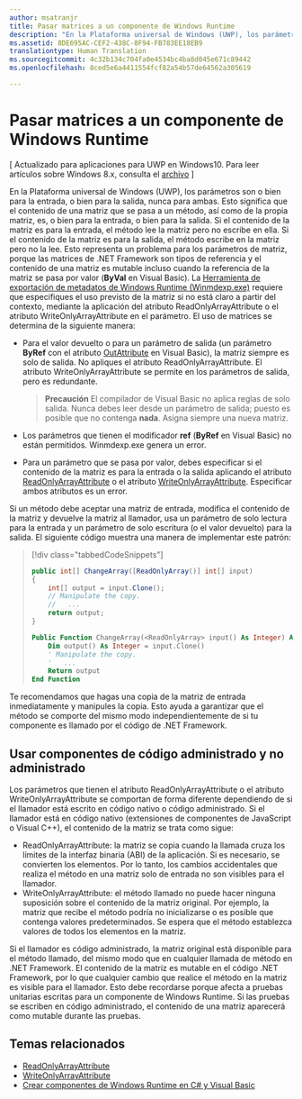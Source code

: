 ```yaml
---
author: msatranjr
title: Pasar matrices a un componente de Windows Runtime
description: "En la Plataforma universal de Windows (UWP), los parámetros son o bien para la entrada, o bien para la salida, nunca para ambas. Esto significa que el contenido de una matriz que se pasa a un método, así como la propia matriz, se dispondrá para la entrada o bien para la salida."
ms.assetid: 8DE695AC-CEF2-438C-8F94-FB783EE18EB9
translationtype: Human Translation
ms.sourcegitcommit: 4c32b134c704fa0e4534bc4ba8d045e671c89442
ms.openlocfilehash: 8ced5e6a4411554fcf82a54b57de64562a305619

---
```


# Pasar matrices a un componente de Windows Runtime


\[ Actualizado para aplicaciones para UWP en Windows10. Para leer artículos sobre Windows 8.x, consulta el [archivo](http://go.microsoft.com/fwlink/p/?linkid=619132) \]


En la Plataforma universal de Windows (UWP), los parámetros son o bien para la entrada, o bien para la salida, nunca para ambas. Esto significa que el contenido de una matriz que se pasa a un método, así como de la propia matriz, es, o bien para la entrada, o bien para la salida. Si el contenido de la matriz es para la entrada, el método lee la matriz pero no escribe en ella. Si el contenido de la matriz es para la salida, el método escribe en la matriz pero no la lee. Esto representa un problema para los parámetros de matriz, porque las matrices de .NET Framework son tipos de referencia y el contenido de una matriz es mutable incluso cuando la referencia de la matriz se pasa por valor (**ByVal** en Visual Basic). La [Herramienta de exportación de metadatos de Windows Runtime (Winmdexp.exe)](https://msdn.microsoft.com/library/hh925576.aspx) requiere que especifiques el uso previsto de la matriz si no está claro a partir del contexto, mediante la aplicación del atributo ReadOnlyArrayAttribute o el atributo WriteOnlyArrayAttribute en el parámetro. El uso de matrices se determina de la siguiente manera:

-   Para el valor devuelto o para un parámetro de salida (un parámetro **ByRef** con el atributo [OutAttribute](https://msdn.microsoft.com/library/system.runtime.interopservices.outattribute.aspx) en Visual Basic), la matriz siempre es solo de salida. No apliques el atributo ReadOnlyArrayAttribute. El atributo WriteOnlyArrayAttribute se permite en los parámetros de salida, pero es redundante.

    > **Precaución**  El compilador de Visual Basic no aplica reglas de solo salida. Nunca debes leer desde un parámetro de salida; puesto es posible que no contenga **nada**. Asigna siempre una nueva matriz.
 
-   Los parámetros que tienen el modificador **ref** (**ByRef** en Visual Basic) no están permitidos. Winmdexp.exe genera un error.
-   Para un parámetro que se pasa por valor, debes especificar si el contenido de la matriz es para la entrada o la salida aplicando el atributo [ReadOnlyArrayAttribute](https://msdn.microsoft.com/library/system.runtime.interopservices.windowsruntime.readonlyarrayattribute.aspx) o el atributo [WriteOnlyArrayAttribute](https://msdn.microsoft.com/library/system.runtime.interopservices.windowsruntime.writeonlyarrayattribute.aspx). Especificar ambos atributos es un error.

Si un método debe aceptar una matriz de entrada, modifica el contenido de la matriz y devuelve la matriz al llamador, usa un parámetro de solo lectura para la entrada y un parámetro de solo escritura (o el valor devuelto) para la salida. El siguiente código muestra una manera de implementar este patrón:

> [!div class="tabbedCodeSnippets"]
> ```csharp
> public int[] ChangeArray([ReadOnlyArray()] int[] input)
> {
>     int[] output = input.Clone();
>     // Manipulate the copy.
>     //   ...
>     return output;
> }
> ```
> ```vb
> Public Function ChangeArray(<ReadOnlyArray> input() As Integer) As Integer()
>     Dim output() As Integer = input.Clone()
>     ' Manipulate the copy.
>     '   ...
>     Return output
> End Function
> ```

Te recomendamos que hagas una copia de la matriz de entrada inmediatamente y manipules la copia. Esto ayuda a garantizar que el método se comporte del mismo modo independientemente de si tu componente es llamado por el código de .NET Framework.

## Usar componentes de código administrado y no administrado


Los parámetros que tienen el atributo ReadOnlyArrayAttribute o el atributo WriteOnlyArrayAttribute se comportan de forma diferente dependiendo de si el llamador está escrito en código nativo o código administrado. Si el llamador está en código nativo (extensiones de componentes de JavaScript o Visual C++), el contenido de la matriz se trata como sigue:

-   ReadOnlyArrayAttribute: la matriz se copia cuando la llamada cruza los límites de la interfaz binaria (ABI) de la aplicación. Si es necesario, se convierten los elementos. Por lo tanto, los cambios accidentales que realiza el método en una matriz solo de entrada no son visibles para el llamador.
-   WriteOnlyArrayAttribute: el método llamado no puede hacer ninguna suposición sobre el contenido de la matriz original. Por ejemplo, la matriz que recibe el método podría no inicializarse o es posible que contenga valores predeterminados. Se espera que el método establezca valores de todos los elementos en la matriz.

Si el llamador es código administrado, la matriz original está disponible para el método llamado, del mismo modo que en cualquier llamada de método en .NET Framework. El contenido de la matriz es mutable en el código .NET Framework, por lo que cualquier cambio que realice el método en la matriz es visible para el llamador. Esto debe recordarse porque afecta a pruebas unitarias escritas para un componente de Windows Runtime. Si las pruebas se escriben en código administrado, el contenido de una matriz aparecerá como mutable durante las pruebas.

## Temas relacionados

* [ReadOnlyArrayAttribute](https://msdn.microsoft.com/library/system.runtime.interopservices.windowsruntime.readonlyarrayattribute.aspx)
* [WriteOnlyArrayAttribute](https://msdn.microsoft.com/library/system.runtime.interopservices.windowsruntime.writeonlyarrayattribute.aspx)
* [Crear componentes de Windows Runtime en C# y Visual Basic](creating-windows-runtime-components-in-csharp-and-visual-basic.md)



<!--HONumber=Aug16_HO3-->


